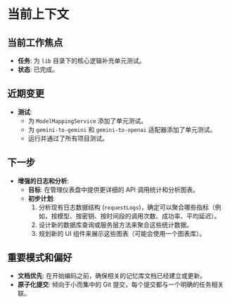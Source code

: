 # 当前上下文

## 当前工作焦点

- **任务**: 为 `lib` 目录下的核心逻辑补充单元测试。
- **状态**: 已完成。

## 近期变更

- **测试**:
  - 为 `ModelMappingService` 添加了单元测试。
  - 为 `gemini-to-gemini` 和 `gemini-to-openai` 适配器添加了单元测试。
  - 运行并通过了所有项目测试。

## 下一步

- **增强的日志和分析**:
  - **目标**: 在管理仪表盘中提供更详细的 API 调用统计和分析图表。
  - **初步计划**:
    1.  分析现有日志数据结构 (`requestLogs`)，确定可以聚合哪些指标（例如，按模型、按密钥、按时间段的调用次数、成功率、平均延迟）。
    2.  设计新的数据库查询或服务层方法来聚合这些统计数据。
    3.  规划新的 UI 组件来展示这些图表（可能会使用一个图表库）。

## 重要模式和偏好

- **文档优先**: 在开始编码之前，确保相关的记忆库文档已经建立或更新。
- **原子化提交**: 倾向于小而集中的 Git 提交，每个提交都与一个明确的任务相关联。
